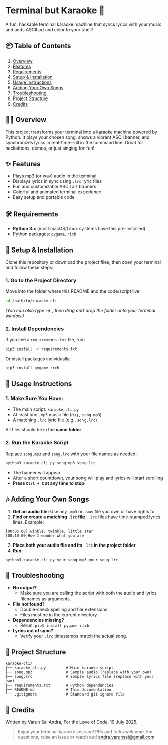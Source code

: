 # Terminal but Karaoke 🎤

A fun, hackable terminal karaoke machine that syncs lyrics with your music and adds ASCII art and color to your shell!

## 📦 Table of Contents

1. [Overview](#overview)
2. [Features](#features)
3. [Requirements](#requirements)
4. [Setup \& Installation](#setup--installation)
5. [Usage Instructions](#usage-instructions)
6. [Adding Your Own Songs](#adding-your-own-songs)
7. [Troubleshooting](#troubleshooting)
8. [Project Structure](#project-structure)
9. [Credits](#credits)

## 🧑‍💻 Overview

This project transforms your terminal into a karaoke machine powered by Python. It plays your chosen song, shows a vibrant ASCII banner, and synchronizes lyrics in real-time—all in the command line. Great for hackathons, demos, or just singing for fun!

## ✨ Features

- Plays mp3 (or wav) audio in the terminal
- Displays lyrics in sync using `.lrc` lyric files
- Fun and customizable ASCII art banners
- Colorful and animated terminal experience
- Easy setup and portable code


## 🛠 Requirements

- **Python 3.x** (most macOS/Linux systems have this pre-installed)
- Python packages: `pygame`, `rich`


## 🚀 Setup \& Installation

Clone this repository or download the project files, then open your terminal and follow these steps:

### 1. Go to the Project Directory

Move into the folder where this README and the code/script live:

```sh
cd /path/to/karaoke-cli
```

*(You can also type `cd `, then drag and drop the folder onto your terminal window.)*

### 2. Install Dependencies

If you see a `requirements.txt` file, run:

```sh
pip3 install -r requirements.txt
```

Or install packages individually:

```sh
pip3 install pygame rich
```


## 🎵 Usage Instructions

### 1. Make Sure You Have:

- The main script: `karaoke_cli.py`
- At least one `.mp3` music file (e.g., `song.mp3`)
- A matching `.lrc` lyric file (e.g., `song.lrc`)

All files should be in the **same folder**.

### 2. Run the Karaoke Script

Replace `song.mp3` and `song.lrc` with your file names as needed:

```sh
python3 karaoke_cli.py song.mp3 song.lrc
```

- The banner will appear
- After a short countdown, your song will play and lyrics will start scrolling
- **Press `Ctrl + C` at any time to stop**


## 🎶 Adding Your Own Songs

1. **Get an audio file:**
Use any `.mp3` or `.wav` file you own or have rights to.
2. **Find or create a matching `.lrc` file:**
`.lrc` files have time-stamped lyrics lines. Example:

```
[00:05.00]Twinkle, twinkle, little star
[00:10.00]How I wonder what you are
```

3. **Place both your audio file and its `.lrc` in the project folder.**
4. **Run:**

```sh
python3 karaoke_cli.py your_song.mp3 your_song.lrc
```


## 🧩 Troubleshooting

- **No output?**
    - Make sure you are calling the script with both the audio and lyrics filenames as arguments.
- **File not found?**
    - Double-check spelling and file extensions.
    - Files must be in the current directory.
- **Dependencies missing?**
    - Rerun: `pip3 install pygame rich`
- **Lyrics out of sync?**
    - Verify your `.lrc` timestamps match the actual song.


## 📂 Project Structure

```
karaoke-cli/
├── karaoke_cli.py         # Main karaoke script
├── song.mp3               # Sample audio (replace with your own)
├── song.lrc               # Sample lyrics file (replace with your own)
├── requirements.txt       # Python dependencies
├── README.md              # This documentation
└── .gitignore             # Standard git ignore file
```


## 👥 Credits

Written by Varun Sai Andra, For the Love of Code, 19 July 2025.

> Enjoy your terminal karaoke session! PRs and forks welcome.
> For questions, raise an issue or reach out!
> andra.varunsai@gmail.com
